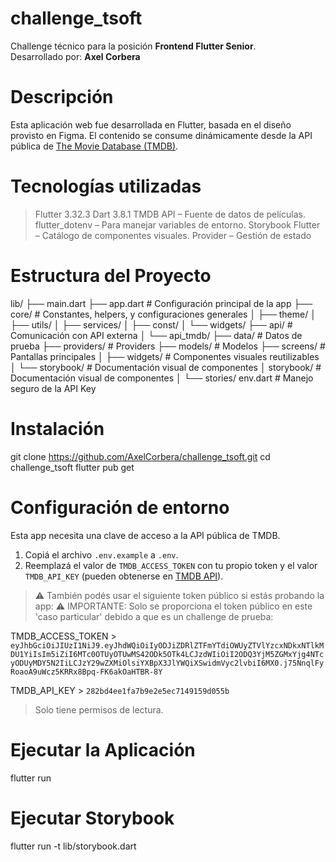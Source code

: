 # challenge_tsoft

Challenge técnico para la posición **Frontend Flutter Senior**.  
Desarrollado por: **Axel Corbera**


# Descripción

Esta aplicación web fue desarrollada en Flutter, basada en el diseño provisto en Figma. El contenido se consume dinámicamente desde la API pública de [The Movie Database (TMDB)](https://www.themoviedb.org/documentation/api).

# Tecnologías utilizadas

> Flutter 3.32.3
> Dart 3.8.1
> TMDB API – Fuente de datos de películas.
> flutter_dotenv – Para manejar variables de entorno.
> Storybook Flutter – Catálogo de componentes visuales.
> Provider – Gestión de estado

# Estructura del Proyecto

lib/
├── main.dart
├── app.dart                     # Configuración principal de la app
├── core/                        # Constantes, helpers, y configuraciones generales
│   ├── theme/
│   ├── utils/
│   ├── services/
│   ├── const/
│   └── widgets/
├── api/                         # Comunicación con API externa
│   └── api_tmdb/
├── data/                        # Datos de prueba
├── providers/                   # Providers
├── models/                      # Modelos
├── screens/                     # Pantallas principales
│   ├── widgets/                 # Componentes visuales reutilizables
│   └── storybook/               # Documentación visual de componentes
│
storybook/                       # Documentación visual de componentes
│   └── stories/
env.dart                         # Manejo seguro de la API Key


# Instalación

git clone https://github.com/AxelCorbera/challenge_tsoft.git
cd challenge_tsoft
flutter pub get

# Configuración de entorno

Esta app necesita una clave de acceso a la API pública de TMDB.

1. Copiá el archivo `.env.example` a `.env`.
2. Reemplazá el valor de `TMDB_ACCESS_TOKEN` con tu propio token y el valor `TMDB_API_KEY` (pueden obtenerse en [TMDB API](https://developer.themoviedb.org/docs/authentication)).

> ⚠️ También podés usar el siguiente token público si estás probando la app:
> ⚠️ IMPORTANTE: Solo se proporciona el token público en este 'caso particular' debido a que es un challenge de prueba:

TMDB_ACCESS_TOKEN > `eyJhbGciOiJIUzI1NiJ9.eyJhdWQiOiIyODJiZDRlZTFmYTdiOWUyZTVlYzcxNDkxNTlkMDU1YiIsIm5iZiI6MTc0OTUyOTUwMS42ODk5OTk4LCJzdWIiOiI2ODQ3YjM5ZGMxYjg4NTcyODUyMDY5N2IiLCJzY29wZXMiOlsiYXBpX3JlYWQiXSwidmVyc2lvbiI6MX0.j75NnqlFyRoaoA9uWcz5KRRx8Bpq-FK6akOaHTBR-8Y`

TMDB_API_KEY > `282bd4ee1fa7b9e2e5ec7149159d055b`

> Solo tiene permisos de lectura.

# Ejecutar la Aplicación

flutter run

# Ejecutar Storybook

flutter run -t lib/storybook.dart